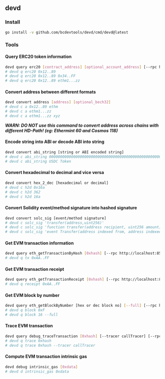 ## devd

### Install

```bash
go install -v github.com/bcdevtools/devd/cmd/devd@latest
```

### Tools

#### Query ERC20 token information

```bash
devd query erc20 [contract_address] [optional_account_address] [--rpc http://localhost:8545]
# devd q erc20 0x12..89
# devd q erc20 0x12..89 0x34..FF
# devd q erc20 0x12..89 ethm1...zz
```

#### Convert address between different formats

```bash
devd convert address [address] [optional_bech32]
# devd c a 0x12..89 ethm
# devd c a ethm1...zz
# devd c a ethm1...zz xyz
```
***WARN: DO NOT use this command to convert address across chains with different HD-Path! (eg: Ethermint 60 and Cosmos 118)***

#### Encode string into ABI or decode ABI into string

```bash
devd convert abi_string [string or ABI encoded string]
# devd c abi_string 000000000000000000000000000000000000000000000000000000000000002000000000000000000000000000000000000000000000000000000000000000045553444300000000000000000000000000000000000000000000000000000000
# devd c abi_string USDC Token
```

#### Convert hexadecimal to decimal and vice versa

```bash
devd convert hex_2_dec [hexadecimal or decimal]
# devd c h2d 0x16a
# devd c h2d 362
# devd c h2d 16a
```

#### Convert Solidity event/method signature into hashed signature

```bash
devd convert solc_sig [event/method signature]
# devd c solc_sig 'transfer(address,uint256)'
# devd c solc_sig 'function transfer(address recipient, uint256 amount) external returns (bool);'
# devd c solc_sig 'event Transfer(address indexed from, address indexed to, uint256 value);'
```

#### Get EVM transaction information

```bash
devd query eth_getTransactionByHash [0xhash] [--rpc http://localhost:8545]
# devd q tx 0xAA..FF
```

#### Get EVM transaction receipt

```bash
devd query eth_getTransactionReceipt [0xhash] [--rpc http://localhost:8545]
# devd q receipt 0xAA..FF
```

#### Get EVM block by number

```bash
devd query eth_getBlockByNumber [hex or dec block no] [--full] [--rpc http://localhost:8545]
# devd q block 0xF
# devd q block 16 --full
```

#### Trace EVM transaction

```bash
devd query debug_traceTransaction [0xhash] [--tracer callTracer] [--rpc http://localhost:8545]
# devd q trace 0xhash
# devd q trace 0xhash --tracer callTracer
```

#### Compute EVM transaction intrinsic gas

```bash
devd debug intrinsic_gas [0xdata]
# devd d intrinsic_gas 0xdata
```
